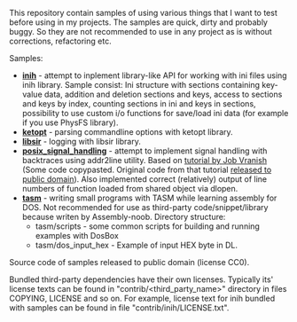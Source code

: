 This repository contain samples of using various things that I want to test 
before using in my projects. The samples are quick, dirty and probably buggy. 
So they are not recommended to use in any project as is without corrections, 
refactoring etc.

Samples:

* [**inih**](https://github.com/edomin/samples/tree/master/inih) - 
attempt to inplement library-like API for working with ini files using inih 
library. Sample consist: Ini structure with sections containing key-value data, 
addition and deletion sections and keys, access to sections and keys by index, 
counting sections in ini and keys in sections, possibility to use custom i/o 
functions for save/load ini data (for example if you use PhysFS library).
* [**ketopt**](https://github.com/edomin/samples/tree/master/ketopt) - parsing 
commandline options with ketopt library.
* [**libsir**](https://github.com/edomin/samples/tree/master/libsir) - logging 
with libsir library.
* [**posix_signal_handling**](https://github.com/edomin/samples/tree/master/posix_signal_handling) - 
attempt to implement signal handling with backtraces using addr2line utility. 
Based on 
[tutorial by Job Vranish](https://spin.atomicobject.com/2013/01/13/exceptions-stack-traces-c/) 
(Some code copypasted. Original code from that tutorial 
[released to public domain](https://gist.github.com/jvranish/4441299#gistcomment-1385251)).
Also implemented correct (relatively) output of line numbers of function loaded 
from shared object via dlopen.
* [**tasm**](https://github.com/edomin/samples/tree/master/tasm) - writing 
small programs with TASM while learning assembly for DOS. Not recommended for 
use as third-party code/snippet/library because writen by Assembly-noob. 
Directory structure:
    - tasm/scripts - some common scripts for building and running examples with 
DosBox
    - tasm/dos_input_hex - Example of input HEX byte in DL.

Source code of samples released to public domain (license CC0). 

Bundled third-party dependencies have their own licenses. Typically its' 
license texts can be found in "contrib/<third_party_name>" directory in files 
COPYING, LICENSE and so on. For example, license text for inih bundled with 
samples can be found in file "contrib/inih/LICENSE.txt".